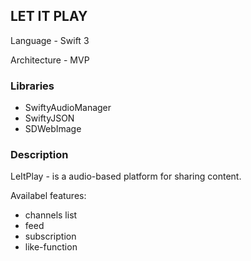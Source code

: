 ## LET IT PLAY

Language - Swift 3

Architecture - MVP

### Libraries

* SwiftyAudioManager
* SwiftyJSON
* SDWebImage

### Description

LeItPlay - is a audio-based platform for sharing content. 

Availabel features:
* channels list
* feed
* subscription
* like-function
